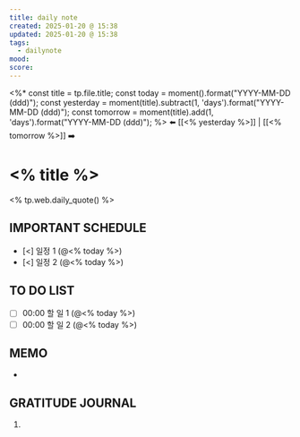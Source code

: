 ```yaml
---
title: daily note
created: 2025-01-20 @ 15:38
updated: 2025-01-20 @ 15:38
tags:
  - dailynote
mood: 
score:
---
```

<%*
const title = tp.file.title;
const today = moment().format("YYYY-MM-DD (ddd)");
const yesterday = moment(title).subtract(1, 'days').format("YYYY-MM-DD (ddd)");
const tomorrow = moment(title).add(1, 'days').format("YYYY-MM-DD (ddd)");
%>
⬅️  [[<% yesterday %>]] | [[<% tomorrow %>]]  ➡️
# <% title %>
<% tp.web.daily_quote() %>

## IMPORTANT SCHEDULE
- [<] 일정 1 (@<% today %>)
- [<] 일정 2 (@<% today %>)

## TO DO LIST
- [ ] 00:00 할 일 1 (@<% today %>)
- [ ] 00:00 할 일 2 (@<% today %>)

## MEMO
- 

## GRATITUDE JOURNAL
1. 